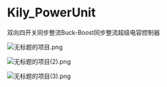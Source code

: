 # Kily_PowerUnit
双向四开关同步整流Buck-Boost同步整流超级电容控制器

![无标题的项目.png](IMAGES/无标题的项目.png)

![无标题的项目(2).png](IMAGES/无标题的项目(2).png)

![无标题的项目(3).png](IMAGES/无标题的项目(3).png)
